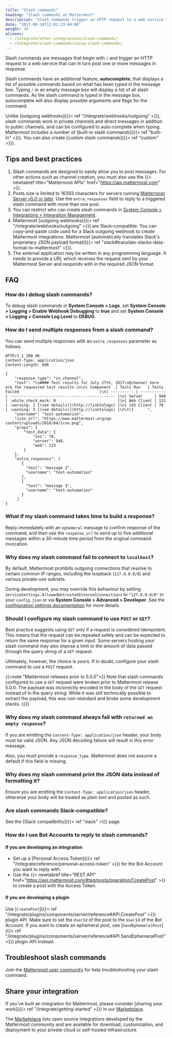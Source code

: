 ```yaml
---
title: "Slash commands"
heading: "Slash commands at Mattermost"
description: "Slash commands trigger an HTTP request to a web service that can in turn post one or more messages in response."
date: "2017-08-19T12:01:23-04:00"
weight: 30
aliases:
  - /integrate/other-integrations/slash-commands/
  - /integrate/slash-commands/using-slash-commands/
---
```


Slash commands are messages that begin with `/` and trigger an HTTP request to a web service that can in turn post one or more messages in response.

Slash commands have an additional feature, **autocomplete**, that displays a list of possible commands based on what has been typed in the message box. Typing `/` in an empty message box will display a list of all slash commands. As the slash command is typed in the message box, autocomplete will also display possible arguments and flags for the command.

Unlike [outgoing webhooks]({{< ref "/integrate/webhooks/outgoing" >}}), slash commands work in private channels and direct messages in addition to public channels, and can be configured to auto-complete when typing.
Mattermost includes a number of [built-in slash commands]({{< ref "built-in" >}}). You can also create [custom slash commands]({{< ref "custom" >}}).

## Tips and best practices

1. Slash commands are designed to easily allow you to post messages. For other actions such as channel creation, you must also use the {{< newtabref title="Mattermost APIs" href="https://api.mattermost.com" >}}.
2. Posts size is limited to 16393 characters for servers running [Mattermost Server v5.0 or later](https://docs.mattermost.com/administration/important-upgrade-notes.html). Use the `extra_responses` field to reply to a triggered slash command with more than one post.
3. You can restrict who can create slash commands in [System Console > Integrations > Integration Management](https://docs.mattermost.com/configure/configuration-settings.html#enable-custom-slash-commands).
4. Mattermost [outgoing webhooks]({{< ref "/integrate/webhooks/outgoing" >}}) are Slack-compatible. You can copy-and-paste code used for a Slack outgoing webhook to create Mattermost integrations. Mattermost [automatically translates Slack's proprietary JSON payload format]({{< ref "slack#translate-slacks-data-format-to-mattermost" >}}).
5. The external application may be written in any programming language. It needs to provide a URL which receives the request sent by your Mattermost Server and responds with in the required JSON format.

## FAQ

### How do I debug slash commands?

To debug slash commands in **System Console > Logs**, set **System Console > Logging > Enable Webhook Debugging** to **true** and set **System Console > Logging > Console Log Level** to **DEBUG**.

### How do I send multiple responses from a slash command?

You can send multiple responses with an `extra_responses` parameter as follows.

```http
HTTP/1.1 200 OK
Content-Type: application/json
Content-Length: 696

{
    "response_type": "in_channel",
    "text": "\n#### Test results for July 27th, 2017\n@channel here are the requested test results.\n\n| Component  | Tests Run   | Tests Failed                                   |\n| ---------- | ----------- | ---------------------------------------------- |\n| Server     | 948         | :white_check_mark: 0                           |\n| Web Client | 123         | :warning: 2 [(see details)](http://linktologs) |\n| iOS Client | 78          | :warning: 3 [(see details)](http://linktologs) |\n\t\t      ",
    "username": "test-automation",
    "icon_url": "https://www.mattermost.org/wp-content/uploads/2016/04/icon.png",
    "props": {
        "test_data": {
            "ios": 78,
            "server": 948,
            "web": 123
        }
    },
    "extra_responses": [
       {
         "text": "message 2",
         "username": "test-automation"
       },
       {
         "text": "message 3",
         "username": "test-automation"
       }
     ]
}
```

### What if my slash command takes time to build a response?

Reply immediately with an `ephemeral` message to confirm response of the command, and then use the `response_url` to send up to five additional messages within a 30-minute time period from the original command invocation.

### Why does my slash command fail to connect to `localhost`?

By default, Mattermost prohibits outgoing connections that resolve to certain common IP ranges, including the loopback (`127.0.0.0/8`) and various private-use subnets.

During development, you may override this behaviour by setting `ServiceSettings.AllowedUntrustedInternalConnections` to `"127.0.0.0/8"` in your `config.json` or via **System Console > Advanced > Developer**. See the [configuration settings documentation](https://docs.mattermost.com/configure/environment-configuration-settings.html#allow-untrusted-internal-connections) for more details.

### Should I configure my slash command to use `POST` or `GET`?

Best practice suggests using `GET` only if a request is considered idempotent. This means that the request can be repeated safely and can be expected to return the same response for a given input. Some servers hosting your slash command may also impose a limit to the amount of data passed through the query string of a `GET` request.

Ultimately, however, the choice is yours. If in doubt, configure your slash command to use a `POST` request.

{{<note "Mattermost releases prior to 5.0.0">}}
Note that slash commands configured to use a <code>GET</code> request were broken prior to Mattermost release 5.0.0. The payload was incorrectly encoded in the body of the <code>GET</code> request instead of in the query string. While it was still technically possible to extract the payload, this was non-standard and broke some development stacks.
{{</note>}}

### Why does my slash command always fail with `returned an empty response`?

If you are emitting the `Content-Type: application/json` header, your body must be valid JSON. Any JSON decoding failure will result in this error message.

Also, you must provide a `response_type`. Mattermost does not assume a default if this field is missing.

### Why does my slash command print the JSON data instead of formatting it?

Ensure you are emitting the `Content-Type: application/json` header, otherwise your body will be treated as plain text and posted as such.

### Are slash commands Slack-compatible?

See the [Slack compatibility]({{< ref "slack" >}}) page.

### How do I use Bot Accounts to reply to slash commands?

#### If you are developing an integration
- Set up a [Personal Access Token]({{< ref "/integrate/reference/personal-access-token" >}}) for the Bot Account you want to reply with.
- Use the {{< newtabref title="REST API" href="https://api.mattermost.com/#tag/posts/operation/CreatePost" >}} to create a post with the Access Token.

#### If you are developing a plugin

Use [`CreatePost`]({{< ref "/integrate/plugins/components/server/reference#API.CreatePost" >}}) plugin API. Make sure to set the  `UserId` of the post to the `UserId` of the Bot Account. If you want to create an ephemeral post, use [`SendEphemeralPost`]({{< ref "/integrate/plugins/components/server/reference#API.SendEphemeralPost" >}}) plugin API instead.

## Troubleshoot slash commands

Join the [Mattermost user community](https://mattermost.com/pl/default-ask-mattermost-community) for help troubleshooting your slash command.

## Share your integration

If you've built an integration for Mattermost, please consider [sharing your work]({{< ref "/integrate/getting-started" >}}) in our [Marketplace](https://mattermost.com/marketplace/).

The [Marketplace](https://mattermost.com/marketplace/) lists open source integrations developed by the Mattermost community and are available for download, customization, and deployment to your private cloud or self-hosted infrastructure.

